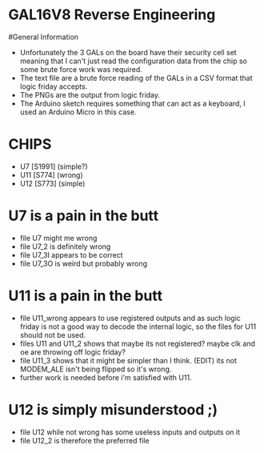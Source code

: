# GAL16V8 Reverse Engineering

#General Information
* Unfortunately the 3 GALs on the board have their security cell set meaning that I can't just read the configuration data from the chip so some brute force work was required.
* The text file are a brute force reading of the GALs in a CSV format that logic friday accepts.
* The PNGs are the output from logic friday.
* The Arduino sketch requires something that can act as a keyboard, I used an Arduino Micro in this case.

# CHIPS
* U7 [S1991] (simple?)
* U11 [S774] (wrong)
* U12 [S773] (simple)

# U7 is a pain in the butt
* file U7 might me wrong
* file U7_2 is definitely wrong
* file U7_3I appears to be correct
* file U7_3O is weird but probably wrong

# U11 is a pain in the butt
* file U11_wrong appears to use registered outputs and as such logic friday is not a good way to decode the internal logic, so the files for U11 should not be used.
* files U11 and U11_2 shows that maybe its not registered? maybe clk and oe are throwing off logic friday?
* file U11_3 shows that it might be simpler than I think. (EDIT) its not MODEM_ALE isn't being flipped so it's wrong.
* further work is needed before i'm satisfied with U11.

# U12 is simply misunderstood ;)
* file U12 while not wrong has some useless inputs and outputs on it
* file U12_2 is therefore the preferred file